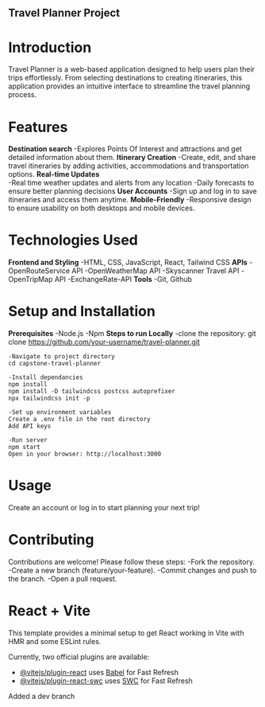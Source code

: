 ## Travel Planner Project
# Introduction
 Travel Planner is a web-based application designed to help users plan their trips effortlessly. From selecting destinations to creating itineraries, this application provides an intuitive interface to streamline the travel planning process.

 # Features
 **Destination search**
    -Explores Points Of Interest and attractions and get detailed information about them.
**Itinerary Creation**
    -Create, edit, and share travel itineraries by adding activities, accommodations and transportation options.
**Real-time Updates**    
    -Real time weather updates and alerts from any location
    -Daily forecasts to ensure better planning decisions
**User Accounts**
    -Sign up and log in to save itineraries and access them anytime.
**Mobile-Friendly**
    -Responsive design to ensure usability on both desktops and mobile devices.

# Technologies Used
**Frontend and Styling**
    -HTML, CSS, JavaScript, React, Tailwind CSS
**APIs**
    -OpenRouteService API
    -OpenWeatherMap API
    -Skyscanner Travel API
    -OpenTripMap API
    -ExchangeRate-API
**Tools**
    -Git, Github

# Setup and Installation
**Prerequisites**
    -Node.js 
    -Npm
**Steps to run Locally**
    -clone the repository: 
    git clone https://github.com/your-username/travel-planner.git

    -Navigate to project directory
    cd capstone-travel-planner

    -Install dependancies
    npm install
    npm install -D tailwindcss postcss autoprefixer
    npx tailwindcss init -p

    -Set up environment variables
    Create a .env file in the root directory
    Add API keys

    -Run server
    npm start
    Open in your browser: http://localhost:3000
    
# Usage
Create an account or log in to start planning your next trip!

# Contributing
Contributions are welcome! Please follow these steps:
    -Fork the repository.
    -Create a new branch (feature/your-feature).
    -Commit changes and push to the branch.
    -Open a pull request.


# React + Vite

This template provides a minimal setup to get React working in Vite with HMR and some ESLint rules.

Currently, two official plugins are available:

- [@vitejs/plugin-react](https://github.com/vitejs/vite-plugin-react/blob/main/packages/plugin-react/README.md) uses [Babel](https://babeljs.io/) for Fast Refresh
- [@vitejs/plugin-react-swc](https://github.com/vitejs/vite-plugin-react-swc) uses [SWC](https://swc.rs/) for Fast Refresh


Added a dev branch
